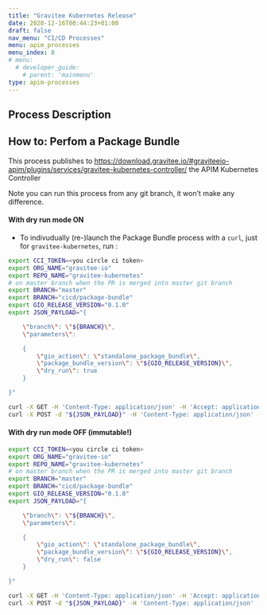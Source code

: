 ```yaml
---
title: "Gravitee Kubernetes Release"
date: 2020-12-16T00:44:23+01:00
draft: false
nav_menu: "CI/CD Processes"
menu: apim_processes
menu_index: 8
# menu:
  # developer_guide:
    # parent: 'mainmenu'
type: apim-processes
---
```


## Process Description


## How to: Perfom a Package Bundle

This process publishes to https://download.gravitee.io/#graviteeio-apim/plugins/services/gravitee-kubernetes-controller/ the APIM Kubernetes Controller

Note you can run this process from any git branch, it won't make any difference.

#### With dry run mode ON

* To indivudually (re-)launch the Package Bundle process with a `curl`, just for `gravitee-kubernetes`, run :

```bash
export CCI_TOKEN=<you circle ci token>
export ORG_NAME="gravitee-io"
export REPO_NAME="gravitee-kubernetes"
# on master branch when the PR is merged into master git branch
export BRANCH="master"
export BRANCH="cicd/package-bundle"
export GIO_RELEASE_VERSION="0.1.0"
export JSON_PAYLOAD="{

    \"branch\": \"${BRANCH}\",
    \"parameters\":

    {
        \"gio_action\": \"standalone_package_bundle\",
        \"package_bundle_version\": \"${GIO_RELEASE_VERSION}\",
        \"dry_run\": true
    }

}"

curl -X GET -H 'Content-Type: application/json' -H 'Accept: application/json' -H "Circle-Token: ${CCI_TOKEN}" https://circleci.com/api/v2/me | jq .
curl -X POST -d "${JSON_PAYLOAD}" -H 'Content-Type: application/json' -H 'Accept: application/json' -H "Circle-Token: ${CCI_TOKEN}" https://circleci.com/api/v2/project/gh/${ORG_NAME}/${REPO_NAME}/pipeline | jq .
```

#### With dry run mode OFF (immutable!)

```bash
export CCI_TOKEN=<you circle ci token>
export ORG_NAME="gravitee-io"
export REPO_NAME="gravitee-kubernetes"
# on master branch when the PR is merged into master git branch
export BRANCH="master"
export BRANCH="cicd/package-bundle"
export GIO_RELEASE_VERSION="0.1.0"
export JSON_PAYLOAD="{

    \"branch\": \"${BRANCH}\",
    \"parameters\":

    {
        \"gio_action\": \"standalone_package_bundle\",
        \"package_bundle_version\": \"${GIO_RELEASE_VERSION}\",
        \"dry_run\": false
    }

}"

curl -X GET -H 'Content-Type: application/json' -H 'Accept: application/json' -H "Circle-Token: ${CCI_TOKEN}" https://circleci.com/api/v2/me | jq .
curl -X POST -d "${JSON_PAYLOAD}" -H 'Content-Type: application/json' -H 'Accept: application/json' -H "Circle-Token: ${CCI_TOKEN}" https://circleci.com/api/v2/project/gh/${ORG_NAME}/${REPO_NAME}/pipeline | jq .
```
